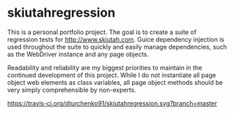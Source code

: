 # skiutahregression
This is a personal portfolio project. The goal is to create a suite of regression tests for http://www.skiutah.com. Guice dependency injection is used throughout the suite to quickly and easily manage dependencies, such as the WebDriver instance and any page objects.

Readability and reliability are my biggest priorities to maintain in the continued development of this project. While I do not instantiate all page object web elements as class variables, all page object methods should be very simply comprehensible by non-experts.

https://travis-ci.org/dturchenko91/skiutahregression.svg?branch=master
